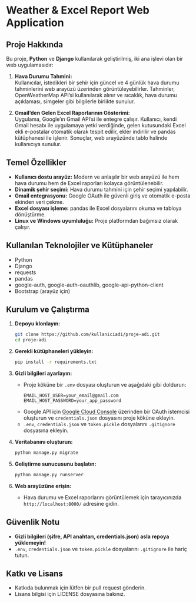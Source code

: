 # Weather & Excel Report Web Application

## Proje Hakkında

Bu proje, **Python** ve **Django** kullanılarak geliştirilmiş, iki ana işlevi olan bir web uygulamasıdır:

1. **Hava Durumu Tahmini:**  
   Kullanıcılar, istedikleri bir şehir için güncel ve 4 günlük hava durumu tahminlerini web arayüzü üzerinden görüntüleyebilirler. Tahminler, OpenWeatherMap API’si kullanılarak alınır ve sıcaklık, hava durumu açıklaması, simgeler gibi bilgilerle birlikte sunulur.

2. **Gmail’den Gelen Excel Raporlarının Gösterimi:**  
   Uygulama, Google’ın Gmail API’si ile entegre çalışır. Kullanıcı, kendi Gmail hesabı ile uygulamaya yetki verdiğinde, gelen kutusundaki Excel ekli e-postalar otomatik olarak tespit edilir, ekler indirilir ve pandas kütüphanesi ile işlenir. Sonuçlar, web arayüzünde tablo halinde kullanıcıya sunulur.

## Temel Özellikler

- **Kullanıcı dostu arayüz:** Modern ve anlaşılır bir web arayüzü ile hem hava durumu hem de Excel raporları kolayca görüntülenebilir.
- **Dinamik şehir seçimi:** Hava durumu tahmini için şehir seçimi yapılabilir.
- **Gmail entegrasyonu:** Google OAuth ile güvenli giriş ve otomatik e-posta ekinden veri çekme.
- **Excel dosyası işleme:** pandas ile Excel dosyalarını okuma ve tabloya dönüştürme.
- **Linux ve Windows uyumluluğu:** Proje platformdan bağımsız olarak çalışır.

## Kullanılan Teknolojiler ve Kütüphaneler

- Python
- Django
- requests
- pandas
- google-auth, google-auth-oauthlib, google-api-python-client
- Bootstrap (arayüz için)

## Kurulum ve Çalıştırma

1. **Depoyu klonlayın:**
   ```bash
   git clone https://github.com/kullaniciadi/proje-adi.git
   cd proje-adi
   ```

2. **Gerekli kütüphaneleri yükleyin:**
   ```bash
   pip install -r requirements.txt
   ```

3. **Gizli bilgileri ayarlayın:**
   - Proje köküne bir `.env` dosyası oluşturun ve aşağıdaki gibi doldurun:
     ```
     EMAIL_HOST_USER=your_email@gmail.com
     EMAIL_HOST_PASSWORD=your_app_password
     ```
   - Google API için [Google Cloud Console](https://console.cloud.google.com/) üzerinden bir OAuth istemcisi oluşturun ve `credentials.json` dosyasını proje köküne ekleyin.
   - `.env`, `credentials.json` ve `token.pickle` dosyalarını `.gitignore` dosyasına ekleyin.

4. **Veritabanını oluşturun:**
   ```bash
   python manage.py migrate
   ```

5. **Geliştirme sunucusunu başlatın:**
   ```bash
   python manage.py runserver
   ```

6. **Web arayüzüne erişin:**
   - Hava durumu ve Excel raporlarını görüntülemek için tarayıcınızda `http://localhost:8000/` adresine gidin.

## Güvenlik Notu

- **Gizli bilgileri (şifre, API anahtarı, credentials.json) asla repoya yüklemeyin!**
- `.env`, `credentials.json` ve `token.pickle` dosyalarını `.gitignore` ile hariç tutun.

## Katkı ve Lisans

- Katkıda bulunmak için lütfen bir pull request gönderin.
- Lisans bilgisi için LICENSE dosyasına bakınız. 